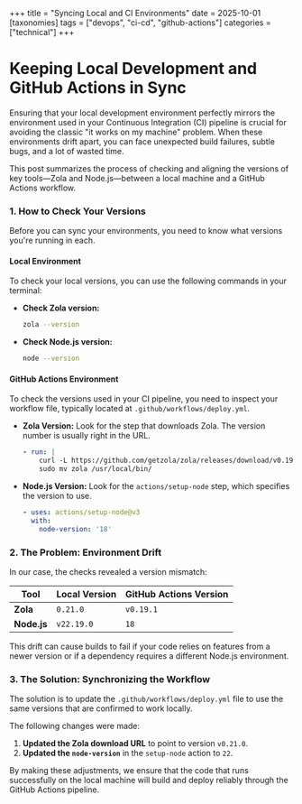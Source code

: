 +++
title = "Syncing Local and CI Environments"
date = 2025-10-01
[taxonomies]
tags = ["devops", "ci-cd", "github-actions"]
categories = ["technical"]
+++

# Keeping Local Development and GitHub Actions in Sync

Ensuring that your local development environment perfectly mirrors the environment used in your Continuous Integration (CI) pipeline is crucial for avoiding the classic "it works on my machine" problem. When these environments drift apart, you can face unexpected build failures, subtle bugs, and a lot of wasted time.

This post summarizes the process of checking and aligning the versions of key tools—Zola and Node.js—between a local machine and a GitHub Actions workflow.

### 1. How to Check Your Versions

Before you can sync your environments, you need to know what versions you're running in each.

#### Local Environment

To check your local versions, you can use the following commands in your terminal:

- **Check Zola version:**
  ```bash
  zola --version
  ```
- **Check Node.js version:**
  ```bash
  node --version
  ```

#### GitHub Actions Environment

To check the versions used in your CI pipeline, you need to inspect your workflow file, typically located at `.github/workflows/deploy.yml`.

- **Zola Version:** Look for the step that downloads Zola. The version number is usually right in the URL.
  ```yaml
  - run: |
      curl -L https://github.com/getzola/zola/releases/download/v0.19.1/zola-v0.19.1-x86_64-unknown-linux-gnu.tar.gz | tar -xz
      sudo mv zola /usr/local/bin/
  ```

- **Node.js Version:** Look for the `actions/setup-node` step, which specifies the version to use.
  ```yaml
  - uses: actions/setup-node@v3
    with:
      node-version: '18'
  ```

### 2. The Problem: Environment Drift

In our case, the checks revealed a version mismatch:

| Tool      | Local Version | GitHub Actions Version |
|-----------|---------------|------------------------|
| **Zola**  | `0.21.0`      | `v0.19.1`              |
| **Node.js** | `v22.19.0`    | `18`                   |

This drift can cause builds to fail if your code relies on features from a newer version or if a dependency requires a different Node.js environment.

### 3. The Solution: Synchronizing the Workflow

The solution is to update the `.github/workflows/deploy.yml` file to use the same versions that are confirmed to work locally.

The following changes were made:

1.  **Updated the Zola download URL** to point to version `v0.21.0`.
2.  **Updated the `node-version`** in the `setup-node` action to `22`.

By making these adjustments, we ensure that the code that runs successfully on the local machine will build and deploy reliably through the GitHub Actions pipeline.
